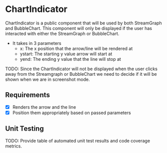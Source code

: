 # ChartIndicator

ChartIndicator is a public component that will be used by both StreamGraph and BubbleChart. This
component will only be displayed if the user has interacted with either the StreamGraph or
BubbleChart.

* It takes in 3 parameters 
  * x: The x position that the arrow/line will be rendered at
  * ystart: The starting y value arrow will start at
  * yend: The ending y value that the line will stop at

TODO: Since the ChartIndicator will not be displayed when the user clicks away from the Streamgraph
or BubbleChart we need to decide if it will be shown when we are in screenshot mode.

## Requirements
* [X] Renders the arrow and the line
* [X] Position them appropriately based on passed parameters

## Unit Testing
TODO: Provide table of automated unit test results and code coverage metrics.
